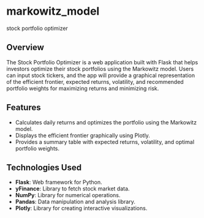 # markowitz_model
stock portfolio optimizer

## Overview

The Stock Portfolio Optimizer is a web application built with Flask that helps investors optimize their stock portfolios using the Markowitz model. Users can input stock tickers, and the app will provide a graphical representation of the efficient frontier, expected returns, volatility, and recommended portfolio weights for maximizing returns and minimizing risk.

## Features

- Calculates daily returns and optimizes the portfolio using the Markowitz model.
- Displays the efficient frontier graphically using Plotly.
- Provides a summary table with expected returns, volatility, and optimal portfolio weights.

## Technologies Used

- **Flask**: Web framework for Python.
- **yFinance**: Library to fetch stock market data.
- **NumPy**: Library for numerical operations.
- **Pandas**: Data manipulation and analysis library.
- **Plotly**: Library for creating interactive visualizations.



